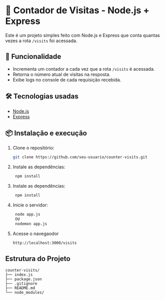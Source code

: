 # 🧮 Contador de Visitas - Node.js + Express

Este é um projeto simples feito com Node.js e Express que conta quantas vezes a rota `/visits` foi acessada.

## 🚀 Funcionalidade

- Incrementa um contador a cada vez que a rota `/visits` é acessada.
- Retorna o número atual de visitas na resposta.
- Exibe logs no console de cada requisição recebida.

## 🛠️ Tecnologias usadas

- [Node.js](https://nodejs.org/)
- [Express](https://expressjs.com/)

## 📦 Instalação e execução

1. Clone o repositório:
   ```bash
   git clone https://github.com/seu-usuario/counter-visits.git
   ```
2. Instale as dependências:
   ```bash
    npm install
   ```
3. Instale as dependências:
   ```bash
    npm install
   ```
4. Inicie o servidor:
   ```bash
    node app.js
    OU
    nodemon app.js
   ```
5. Acesse o navegaodor
   ```bash
   http://localhost:3000/visits
   ```

## Estrutura do Projeto

```
counter-visits/
├── index.js
├── package.json
├── .gitignore
├── README.md
└── node_modules/
```
